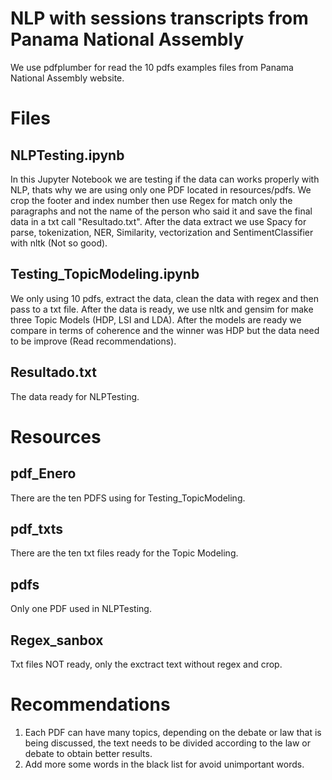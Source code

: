 # NLP with sessions transcripts  from Panama National Assembly
We use pdfplumber for read the 10 pdfs examples files from Panama National Assembly website.
# Files
## NLPTesting.ipynb 
 In this Jupyter Notebook we are testing if the data can works properly with NLP, thats why we are using only one PDF located in resources/pdfs. We crop the footer and index number then use Regex for match only the paragraphs and not the name of the person who said it and save the final data in a txt call "Resultado.txt". After the data extract we use Spacy for parse, tokenization, NER, Similarity, vectorization and SentimentClassifier with nltk (Not so good).

## Testing_TopicModeling.ipynb
We only using 10 pdfs, extract the data, clean the data with regex and then pass to a txt file. After the data is ready, we use nltk and gensim for make three Topic Models (HDP, LSI and LDA). After the models are ready we compare in terms of coherence and the winner was HDP but the data need to be improve (Read recommendations). 

## Resultado.txt
The data ready for NLPTesting. 
# Resources
## pdf_Enero
There are the ten PDFS using for Testing_TopicModeling. 

## pdf_txts
There are the ten txt files ready for the Topic Modeling. 

## pdfs

Only one PDF used in NLPTesting.

## Regex_sanbox 
Txt files NOT ready, only the exctract text without regex and crop. 

# Recommendations 
1. Each PDF can have many topics, depending on the debate or law that is being discussed, the text needs to be divided according to the law or debate to obtain better results.
2. Add more some words in the black list for avoid unimportant words. 
